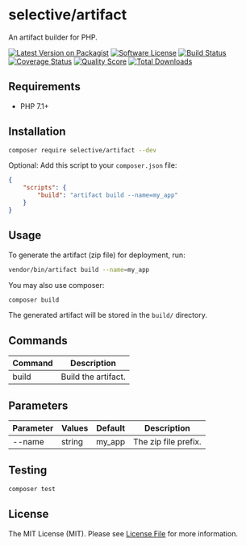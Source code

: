 # selective/artifact

An artifact builder for PHP.

[![Latest Version on Packagist](https://img.shields.io/github/release/selective-php/artifact.svg?style=flat-square)](https://packagist.org/packages/selective/artifact)
[![Software License](https://img.shields.io/badge/license-MIT-brightgreen.svg?style=flat-square)](LICENSE.md)
[![Build Status](https://img.shields.io/travis/selective-php/artifact/master.svg?style=flat-square)](https://travis-ci.org/selective-php/artifact)
[![Coverage Status](https://img.shields.io/scrutinizer/coverage/g/selective-php/artifact.svg?style=flat-square)](https://scrutinizer-ci.com/g/selective-php/artifact/code-structure)
[![Quality Score](https://img.shields.io/scrutinizer/quality/g/selective-php/artifact.svg?style=flat-square)](https://scrutinizer-ci.com/g/selective-php/artifact/?branch=master)
[![Total Downloads](https://img.shields.io/packagist/dt/selective/artifact.svg?style=flat-square)](https://packagist.org/packages/selective/artifact/stats)


## Requirements

* PHP 7.1+

## Installation

```bash
composer require selective/artifact --dev
```

Optional: Add this script to your `composer.json` file:

```json
{
    "scripts": {
        "build": "artifact build --name=my_app"
    }
}
```

## Usage

To generate the artifact (zip file) for deployment, run:

```bash
vendor/bin/artifact build --name=my_app
```

You may also use composer:

```bash
composer build
```

The generated artifact will be stored in the `build/` directory.

## Commands

Command | Description
--- | ---
build | Build the artifact.

## Parameters

Parameter | Values | Default | Description
--- | --- | --- | ---
--name | string | my_app | The zip file prefix.

## Testing

```bash
composer test
```

## License

The MIT License (MIT). Please see [License File](LICENSE) for more information.
